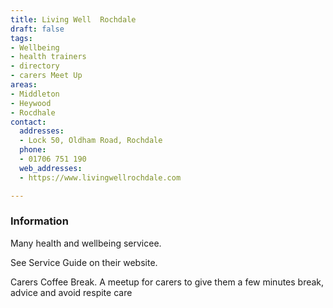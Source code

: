 ```yaml
---
title: Living Well  Rochdale
draft: false
tags:
- Wellbeing
- health trainers
- directory
- carers Meet Up
areas:
- Middleton
- Heywood
- Rocdhale
contact:
  addresses:
  - Lock 50, Oldham Road, Rochdale
  phone:
  - 01706 751 190
  web_addresses:
  - https://www.livingwellrochdale.com

---
```


### Information
Many health and wellbeing servicee.

See Service Guide on their website.

Carers Coffee Break. A meetup for carers to give them
a few minutes break, advice and avoid respite care
